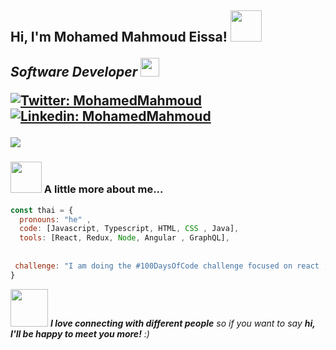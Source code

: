 <h2> Hi, I'm Mohamed Mahmoud Eissa!
<img src =" https://www.google.com/url?sa=i&url=https%3A%2F%2Fcommons.wikimedia.org%2Fwiki%2FFile%3ACartoon_Meditating_Man.svg&psig=AOvVaw2wC1-tGOso-MS69SECsAEJ&ust=1618589617782000&source=images&cd=vfe&ved=0CAIQjRxqFwoTCNDe-K_SgPACFQAAAAAdAAAAABAD" width="50">
<p><em>Software Developer <img src="https://media.giphy.com/media/WUlplcMpOCEmTGBtBW/giphy.gif" width="30"> 
</em></p>
  
  [![Twitter: MohamedMahmoud](https://img.shields.io/twitter/follow/Mohamed=social)](https://twitter.com/mohamed41545968)
[![Linkedin: MohamedMahmoud](https://img.shields.io/badge/-MohamedMahmoud-blue?style=flat-square&logo=Linkedin&logoColor=white&link=https://www.linkedin.com/in/mohamed-mahmoud-eissa/)](https://www.linkedin.com/in/mohamed-mahmoud-eissa/)
  


<img src="https://vistapointe.net/images/dark-space-6.jpg" /> 









### <img src="https://media.giphy.com/media/VgCDAzcKvsR6OM0uWg/giphy.gif" width="50"> A little more about me...  

```javascript
const thai = {
  pronouns: "he" ,
  code: [Javascript, Typescript, HTML, CSS , Java],
  tools: [React, Redux, Node, Angular , GraphQL],
  
  
 challenge: "I am doing the #100DaysOfCode challenge focused on react , typescript and Angular"
}
```

<img src="https://media.giphy.com/media/LnQjpWaON8nhr21vNW/giphy.gif" width="60"> <em><b>I love connecting with different people</b> so if you want to say <b>hi, I'll be happy to meet you more!</b> :)</em>
